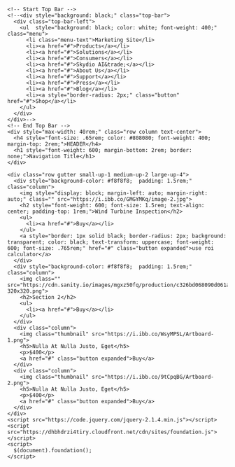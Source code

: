 <!doctype html>
<html class="no-js" lang="en">
  <head>
    <meta charset="utf-8" />
    <meta name="viewport" content="width=device-width, initial-scale=1.0" />
    <title>Element</title>
    <link rel="stylesheet" href="https://dhbhdrzi4tiry.cloudfront.net/cdn/sites/foundation.min.css">
  </head>
  <body>

    <!-- Start Top Bar -->
    <!--<div style="background: black;" class="top-bar">
      <div class="top-bar-left">
        <ul  style="background: black; color: white; font-weight: 400;" class="menu">
          <li class="menu-text">Marketing Site</li>
          <li><a href="#">Products</a></li>
          <li><a href="#">Solutions</a></li>
          <li><a href="#">Consumers</a></li>
          <li><a href="#">Skydio AI&trade;</a></li>
          <li><a href="#">About Us</a></li>
          <li><a href="#">Support</a></li>
          <li><a href="#">Press</a></li>
          <li><a href="#">Blog</a></li>
          <li><a style="border-radius: 2px;" class="button" href="#">Shop</a></li>
        </ul>
      </div>
    </div>-->
    <!-- End Top Bar --> 
    <div style="max-width: 40rem;" class="row column text-center">
      <h4 style="font-size: .65rem; color: #808080; font-weight: 400; margin-top: 2rem;">HEADER</h4>
      <h1 style="font-weight: 600; margin-bottom: 2rem; border: none;">Navigation Title</h1>
    </div>

    <div class="row gutter small-up-1 medium-up-2 large-up-4">
      <div style="background-color: #f8f8f8;  padding: 1.5rem;" class="column">
        <img style="display: block; margin-left: auto; margin-right: auto;" class="" src="https://i.ibb.co/GMGYMKq/image-2.jpg">
        <h2 style="font-weight: 600; font-size: 1.5rem; text-align: center; padding-top: 1rem;">Wind Turbine Inspection</h2>
        <ul>
          <li><a href="#">Buy</a></li>
        </ul>
        <a style="border: 1px solid black; border-radius: 2px; background: transparent; color: black; text-transform: uppercase; font-weight: 600; font-size: .765rem;" href="#" class="button expanded">use roi calculator</a>
      </div>
      <div style="background-color: #f8f8f8;  padding: 1.5rem;" class="column">
        <img class="" src="https://cdn.sanity.io/images/mgxz50fq/production/c326bd068090d061a4ddcd14ab7c2834998060b6-320x320.png">
        <h2>Section 2</h2>
        <ul>
          <li><a href="#">Buy</a></li>
        </ul>
      </div>
      <div class="column">
        <img class="thumbnail" src="https://i.ibb.co/WsyMPSL/Artboard-1.png">
        <h5>Nulla At Nulla Justo, Eget</h5>
        <p>$400</p>
        <a href="#" class="button expanded">Buy</a>
      </div>
      <div class="column">
        <img class="thumbnail" src="https://i.ibb.co/9tCpqBG/Artboard-2.png">
        <h5>Nulla At Nulla Justo, Eget</h5>
        <p>$400</p>
        <a href="#" class="button expanded">Buy</a>
      </div>
    </div>
    <script src="https://code.jquery.com/jquery-2.1.4.min.js"></script>
    <script src="https://dhbhdrzi4tiry.cloudfront.net/cdn/sites/foundation.js"></script>
    <script>
      $(document).foundation();
    </script>
  </body>
</html>
